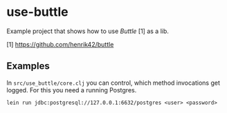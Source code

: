 # use-buttle

Example project that shows how to use _Buttle_ [1] as a lib.

[1] https://github.com/henrik42/buttle

## Examples

In `src/use_buttle/core.clj` you can control, which method invocations
get logged. For this you need a running Postgres.

	lein run jdbc:postgresql://127.0.0.1:6632/postgres <user> <password>

